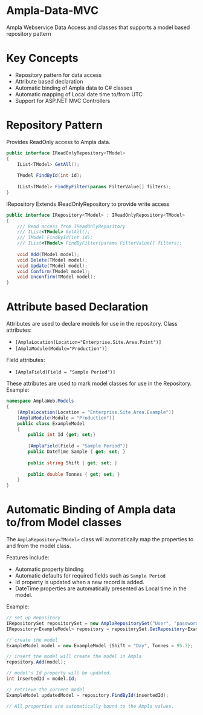 Ampla-Data-MVC
===

Ampla Webservice Data Access and classes that supports a model based repository pattern

Key Concepts
===
* Repository pattern for data access 
* Attribute based declaration
* Automatic binding of Ampla data to C# classes
* Automatic mapping of Local date time to/from UTC 
* Support for ASP.NET MVC Controllers

Repository Pattern 
===
Provides ReadOnly access to Ampla data.
``` C#
public interface IReadOnlyRepository<TModel>
{
	IList<TModel> GetAll();
	
	TModel FindById(int id);
	
	IList<TModel> FindByFilter(params FilterValue[] filters);
}
```

IRepository Extends IReadOnlyRepository to provide write access

``` C#
public interface IRepository<TModel> : IReadOnlyRepository<TModel>
{
	/// Read access from IReadOnlyRepository
	/// IList<TModel> GetAll();
	/// TModel FindById(int id);
	/// IList<TModel> FindByFilter(params FilterValue[] filters);
	
	void Add(TModel model);
	void Delete(TModel model);
	void Update(TModel model);
	void Confirm(TModel model);
	void Unconfirm(TModel model);
}
```

Attribute based Declaration
===
Attributes are used to declare models for use in the repository.
Class attributes:
* ```[AmplaLocation(Location="Enterprise.Site.Area.Point")]```
* ```[AmplaModule(Module="Production")]```

Field attributes:
* ```[AmplaField(Field = "Sample Period")]```

These attributes are used to mark model classes for use in the Repository.
Example:
``` C#
namespace AmplaWeb.Models
{
	[AmplaLocation(Location = "Enterprise.Site.Area.Example")]
	[AmplaModule(Module = "Production")]
	public class ExampleModel
	{
		public int Id {get; set;}
		
		[AmplaField(Field = "Sample Period")]
		public DateTime Sample { get; set; }
		
		public string Shift { get; set; }
		
		public double Tonnes { get; set; }
	}
}
```

Automatic Binding of Ampla data to/from Model classes
===
The ```AmplaRepository<TModel>``` class will automatically map the properties to and from the model class. 

Features include:
* Automatic property binding
* Automatic defaults for required fields such as ```Sample Period```
* Id property is updated when a new record is added.
* DateTime properties are automatically presented as Local time in the model.

Example:
``` C#
// set up Repository
IRepositorySet repositorySet = new AmplaRepositorySet("User", "password");
IRepository<ExampleModel> repository = repositorySet.GetRepository<ExampleModel>();

// create the model
ExampleModel model = new ExampleModel {Shift = "Day", Tonnes = 95.3};

// insert the model will create the model in Ampla
repository.Add(model);

// model's Id property will be updated.
int insertedId = model.Id;

// retrieve the current model
ExampleModel updatedModel = repository.FindById(insertedId);

// All properties are automatically bound to the Ampla values.
```
